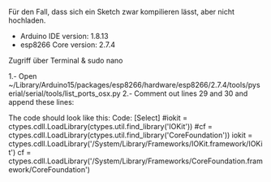Für den Fall, dass sich ein Sketch zwar kompilieren lässt, aber nicht hochladen.


* Arduino IDE version: 1.8.13
* esp8266 Core version: 2.7.4

Zugriff über Terminal & sudo nano

1.- Open ~/Library/Arduino15/packages/esp8266/hardware/esp8266/2.7.4/tools/pyserial/serial/tools/list_ports_osx.py
2.- Comment out lines 29 and 30 and append these lines:

The code should look like this:
Code: [Select]
#iokit = ctypes.cdll.LoadLibrary(ctypes.util.find_library('IOKit'))
#cf = ctypes.cdll.LoadLibrary(ctypes.util.find_library('CoreFoundation'))
iokit = ctypes.cdll.LoadLibrary('/System/Library/Frameworks/IOKit.framework/IOKit')
cf = ctypes.cdll.LoadLibrary('/System/Library/Frameworks/CoreFoundation.framework/CoreFoundation')
